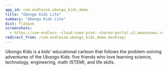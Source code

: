 ```yaml
---
app_id: com.endlessm.ubongo_kids_demo
title: "Ubongo Kids Lite"
summary: "Ubongo Kids Lite"
dist: flatpak
screenshots:
  - https://com-endless--cloud-soma-prod--shared-portal.s3.amazonaws.com/apps.337.screenshots.5b90b58b-47ed-4919-af8a-b491bfd3feb3_201905071329955757.png
redirect_from: /com.endlessm.ubongo_kids_demo.desktop/
---
```


<p>Ubongo Kids is a kids' educational cartoon that follows the problem-solving adventures of the Ubongo Kids: five friends who love learning science, technology, engineering, math (STEM), and life skills.</p>